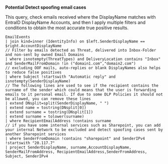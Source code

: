 **Potential Detect spoofing email cases**

This query, check emails received where the DisplayName matches with EntraID DisplayName Accounts, and then I apply multiple filters and conditions to obtain the most accurate true positive results.
```
EmailEvents
| join kind=inner (IdentityInfo) on $left.SenderDisplayName == $right.AccountDisplayName
// Filter by emails detected as Threat, delivered into Inbox-Folder and non-sent by owned Email Domains
| where isnotempty(ThreatTypes) and DeliveryLocation contains "Inbox" and SenderMailFromDomain !in ("domain1.com","domain2.com")
// excluding OOF mails, auto-replies or blank DisplayNames also helps to reduce false positives
| where Subject !startswith "Automatic reply" and isnotempty(SenderDisplayName)
// The following lines are used to see if the recipient contains the surname of the sender which could means that the user is forwarding emails to it personal email. If due to some DLP Policies it should not be allowed, you can remove these lines
| extend DNsplit=split(SenderDisplayName, " ")
| extend name = tostring(DNsplit[0])
| extend surname = tostring(DNsplit[1])
| extend surname = tolower(surname)
| where RecipientEmailAddress !contains surname
// if you have some internal services such as Sharepoint, you can add your internal Network to be excluded and detect spoofing cases sent by another Sharepoint services 
| where SenderFromDomain !contains "sharepoint" and SenderIPv4 !startswith "20.117.7"
| project SenderDisplayName, surname,AccountDisplayName, SenderMailFromAddress, RecipientEmailAddress,SenderFromAddress, Subject, SenderIPv4

```

